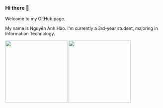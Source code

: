 ### Hi there 👋

Welcome to my GitHub page. 

My name is Nguyễn Anh Hào. I'm currently a 3rd-year student, majoring in Information Technology.

<picture>
  <source
    srcset="https://github-readme-stats.vercel.app/api?username=nguyen-anh-hao&show_icons=false&theme=dark&card_width=320"
    media="(prefers-color-scheme: dark)"
  />
  <source
    srcset="https://github-readme-stats.vercel.app/api?username=nguyen-anh-hao&show_icons=false"
    media="(prefers-color-scheme: light), (prefers-color-scheme: no-preference)"
  />
  <img height=200 src="https://github-readme-stats.vercel.app/api?username=nguyen-anh-hao&show_icons=false" />
</picture>

<picture>
  <source
    srcset="https://github-readme-stats.vercel.app/api/top-langs/?username=nguyen-anh-hao&layout=donut&size_weight=0.5&count_weight=0.5&theme=dark"
    media="(prefers-color-scheme: dark)"
  />
  <source
    srcset="https://github-readme-stats.vercel.app/api/top-langs/?username=nguyen-anh-hao&layout=donut&size_weight=0.5&count_weight=0.5"
    media="(prefers-color-scheme: light), (prefers-color-scheme: no-preference)"
  />
  <img height=200 src="https://github-readme-stats.vercel.app/api/top-langs/?username=nguyen-anh-hao&layout=donut&size_weight=0.5&count_weight=0.5" />
</picture>

<!---
nguyen-anh-hao/nguyen-anh-hao is a ✨ special ✨ repository because its `README.md` (this file) appears on your GitHub profile.
You can click the Preview link to take a look at your changes.

- 👋 Hi, I’m @nguyen-anh-hao
- 👀 I’m interested in ...
- 🌱 I’m currently learning ...
- 💞️ I’m looking to collaborate on ...
- 📫 How to reach me ...
- 😄 Pronouns: ...
- ⚡ Fun fact: ...
--->
